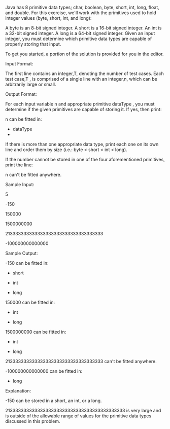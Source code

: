 Java has 8 primitive data types; char, boolean, byte, short, int, long, float, and double. For this exercise, we'll work with the primitives used to hold integer values (byte, short, int, and long):

A byte is an 8-bit signed integer.
A short is a 16-bit signed integer.
An int is a 32-bit signed integer.
A long is a 64-bit signed integer.
Given an input integer, you must determine which primitive data types are capable of properly storing that input.

To get you started, a portion of the solution is provided for you in the editor.

Input Format:

The first line contains an integer,T, denoting the number of test cases.
Each test case,T , is comprised of a single line with an integer,n, which can be arbitrarily large or small.

Output Format:

For each input variable n and appropriate primitive dataType , you must determine if the given primitives are capable of storing it. If yes, then print:

n can be fitted in:
* dataType
* 
If there is more than one appropriate data type, print each one on its own line and order them by size (i.e.: byte < short < int < long).

If the number cannot be stored in one of the four aforementioned primitives, print the line:

n can't be fitted anywhere.

Sample Input:

5

-150

150000

1500000000

213333333333333333333333333333333333

-100000000000000


Sample Output:

-150 can be fitted in:

* short

* int

* long

150000 can be fitted in:

* int

* long

1500000000 can be fitted in:

* int

* long

213333333333333333333333333333333333 can't be fitted anywhere.

-100000000000000 can be fitted in:
* long

Explanation:

-150 can be stored in a short, an int, or a long.

 21333333333333333333333333333333333333333333 is very large and is outside of the allowable range of values for the primitive data types discussed in this problem.
